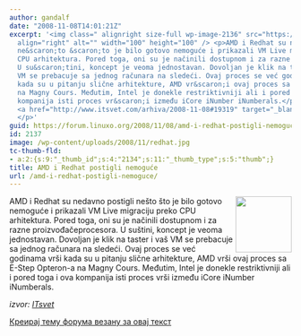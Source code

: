 ```yaml
---
author: gandalf
date: "2008-11-08T14:01:21Z"
excerpt: '<img class=" alignright size-full wp-image-2136" src="https://linuxo.org/wp-content/uploads/2008/11/redhat.jpg"
  align="right" alt="" width="100" height="100" /> <p>AMD i Redhat su nedavno postigli
  ne&scaron;to &scaron;to je bilo gotovo nemoguće i prikazali VM Live migraciju preko
  CPU arhitektura. Pored toga, oni su je načinili dostupnom i za razne proizvođačeprocesora.
  U su&scaron;tini, koncept je veoma jednostavan. Dovoljan je klik na taster i va&scaron;
  VM se prebacuje sa jednog računara na sledeći. Ovaj proces se već godinama vr&scaron;i
  kada su u pitanju slične arhitekture, AMD vr&scaron;i ovaj proces sa E-Step Opteron-a
  na Magny Cours. Međutim, Intel je donekle restriktivniji ali i pored toga i ova
  kompanija isti proces vr&scaron;i između iCore iNumber iNumberals.</p><p><em>izvor:
  <a href="http://www.itsvet.com/arhiva/2008-11-08#19319" target="_blank">ITsvet</a></em>
  </p>'
guid: https://forum.linuxo.org/2008/11/08/amd-i-redhat-postigli-nemoguce/
id: 2137
image: /wp-content/uploads/2008/11/redhat.jpg
tc-thumb-fld:
- a:2:{s:9:"_thumb_id";s:4:"2134";s:11:"_thumb_type";s:5:"thumb";}
title: AMD i Redhat postigli nemoguće
url: /amd-i-redhat-postigli-nemoguce/
---
```

<img class=" alignright size-full wp-image-2136" src="https://linuxo.org/wp-content/uploads/2008/11/redhat.jpg" align="right" alt="" width="100" height="100" /> 

AMD i Redhat su nedavno postigli ne&scaron;to &scaron;to je bilo gotovo nemoguće i prikazali VM Live migraciju preko CPU arhitektura. Pored toga, oni su je načinili dostupnom i za razne proizvođačeprocesora. U su&scaron;tini, koncept je veoma jednostavan. Dovoljan je klik na taster i va&scaron; VM se prebacuje sa jednog računara na sledeći. Ovaj proces se već godinama vr&scaron;i kada su u pitanju slične arhitekture, AMD vr&scaron;i ovaj proces sa E-Step Opteron-a na Magny Cours. Međutim, Intel je donekle restriktivniji ali i pored toga i ova kompanija isti proces vr&scaron;i između iCore iNumber iNumberals.

_izvor: <a href="http://www.itsvet.com/arhiva/2008-11-08#19319" target="_blank">ITsvet</a>_ 

<!--break-->

[Креирај тему форума везану за овај текст](https://linuxo.org/nova-tema-na-forumu/?se_pid=2137)